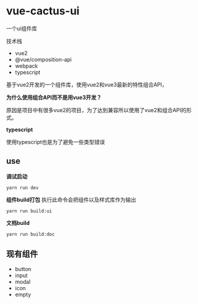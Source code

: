 # vue-cactus-ui

一个ui组件库

技术栈
- vue2
- @vue/composition-api 
- webpack 
- typescript

基于vue2开发的一个组件库，使用vue2和vue3最新的特性组合API，

**为什么使用组合API而不是用vue3开发？**

原因是项目中有很多vue2的项目，为了达到兼容所以使用了vue2和组合API的形式。

**typescript**

使用typescript也是为了避免一些类型错误

## use

**调试启动**

```shell
yarn run dev
```

**组件build打包**
执行此命令会把组件以及样式库作为输出

```shell
yarn run build:ui
```

**文档build**

```shell
yarn run build:doc
```

## 现有组件

* button
* input
* modal
* icon
* empty